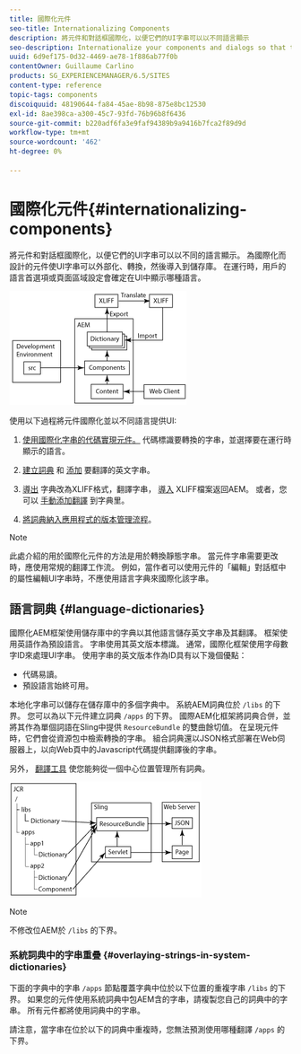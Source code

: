 ```yaml
---
title: 國際化元件
seo-title: Internationalizing Components
description: 將元件和對話框國際化，以便它們的UI字串可以以不同語言顯示
seo-description: Internationalize your components and dialogs so that their UI strings can be presented in different languages
uuid: 6d9ef175-0d32-4469-ae78-1f886ab77f0b
contentOwner: Guillaume Carlino
products: SG_EXPERIENCEMANAGER/6.5/SITES
content-type: reference
topic-tags: components
discoiquuid: 48190644-fa84-45ae-8b98-875e8bc12530
exl-id: 8ae398ca-a300-45c7-93fd-76b96b8f6436
source-git-commit: b220adf6fa3e9faf94389b9a9416b7fca2f89d9d
workflow-type: tm+mt
source-wordcount: '462'
ht-degree: 0%

---
```


# 國際化元件{#internationalizing-components}

將元件和對話框國際化，以便它們的UI字串可以以不同的語言顯示。 為國際化而設計的元件使UI字串可以外部化、轉換，然後導入到儲存庫。 在運行時，用戶的語言首選項或頁面區域設定會確定在UI中顯示哪種語言。

![chlimage_1-9](assets/chlimage_1-9a.png)

使用以下過程將元件國際化並以不同語言提供UI:

1. [使用國際化字串的代碼實現元件。](/help/sites-developing/i18n-dev.md) 代碼標識要轉換的字串，並選擇要在運行時顯示的語言。
1. [建立詞典](/help/sites-developing/i18n-translator.md#creating-a-dictionary) 和 [添加](/help/sites-developing/i18n-translator.md#adding-changing-and-removing-strings) 要翻譯的英文字串。

1. [導出](/help/sites-developing/i18n-translator.md#exporting-a-dictionary) 字典改為XLIFF格式，翻譯字串， [導入](/help/sites-developing/i18n-translator.md#importing-a-dictionary) XLIFF檔案返回AEM。 或者，您可以 [手動添加翻譯](/help/sites-developing/i18n-translator.md#editing-translated-strings) 到字典里。

1. [將詞典納入應用程式的版本管理流程](/help/sites-developing/i18n-translator.md#publishing-dictionaries)。

>[!NOTE]
>
>此處介紹的用於國際化元件的方法是用於轉換靜態字串。 當元件字串需要更改時，應使用常規的翻譯工作流。 例如，當作者可以使用元件的「編輯」對話框中的屬性編輯UI字串時，不應使用語言字典來國際化該字串。

## 語言詞典 {#language-dictionaries}

國際化AEM框架使用儲存庫中的字典以其他語言儲存英文字串及其翻譯。 框架使用英語作為預設語言。 字串使用其英文版本標識。 通常，國際化框架使用字母數字ID來處理UI字串。 使用字串的英文版本作為ID具有以下幾個優點：

* 代碼易讀。
* 預設語言始終可用。

本地化字串可以儲存在儲存庫中的多個字典中。 系統AEM詞典位於 `/libs` 的下界。 您可以為以下元件建立詞典 `/apps` 的下界。 國際AEM化框架將詞典合併，並將其作為單個詞語在Sling中提供 `ResourceBundle` 的雙曲餘切值。 在呈現元件時，它們會從資源包中檢索轉換的字串。 組合詞典還以JSON格式部署在Web伺服器上，以向Web頁中的Javascript代碼提供翻譯後的字串。

另外， [翻譯工具](/help/sites-developing/i18n-translator.md) 使您能夠從一個中心位置管理所有詞典。

![chlimage_1-10](assets/chlimage_1-10a.png)

>[!NOTE]
>
>不修改位AEM於 `/libs` 的下界。

### 系統詞典中的字串重疊 {#overlaying-strings-in-system-dictionaries}

下面的字典中的字串 `/apps` 節點覆蓋字典中位於以下位置的重複字串 `/libs` 的下界。 如果您的元件使用系統詞典中包AEM含的字串，請複製您自己的詞典中的字串。 所有元件都將使用詞典中的字串。

請注意，當字串在位於以下的詞典中重複時，您無法預測使用哪種翻譯 `/apps` 的下界。
